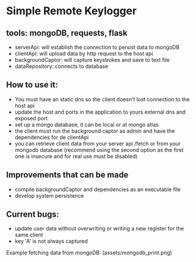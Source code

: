 # Simple Remote Keylogger
## tools: mongoDB, requests, flask

* serverApi: will establish the connection to persist data to mongoDB
* clientApi: will upload data by http request to the host api
* backgroundCaptor: will capture keystrokes and save to text file
* dataRepository: connects to database

## How to use it:

* You must have an static dns so the client doesn't lost connection to the host api
* update the host and ports in the application to yours external dns and exposed port
* set up a mongo database, it can be local or at mongo atlas
* the client must run the background captor as admin and have the dependencies for de clientApi
* you can retrieve client data from your server api /fetch or from your mongodb database (recommend using the second option as the first one is insecure and for real use must be disabled)

## Improvements that can be made

* compile backgroundCaptor and dependencies as an executable file
* develop system persistence

## Current bugs:

* update user data without overwriting or writing a new register for the same client
* key 'A' is not always captured

Example fetching data from mongoDB:
(assets/mongodb_print.png)
